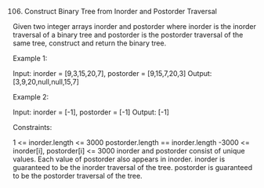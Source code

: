 106. Construct Binary Tree from Inorder and Postorder Traversal

Given two integer arrays inorder and postorder where inorder is the inorder traversal of a binary tree and postorder is the postorder traversal of the same tree, construct and return the binary tree.

 

Example 1:


Input: inorder = [9,3,15,20,7], postorder = [9,15,7,20,3]
Output: [3,9,20,null,null,15,7]


Example 2:

Input: inorder = [-1], postorder = [-1]
Output: [-1]
 

Constraints:

1 <= inorder.length <= 3000
postorder.length == inorder.length
-3000 <= inorder[i], postorder[i] <= 3000
inorder and postorder consist of unique values.
Each value of postorder also appears in inorder.
inorder is guaranteed to be the inorder traversal of the tree.
postorder is guaranteed to be the postorder traversal of the tree.